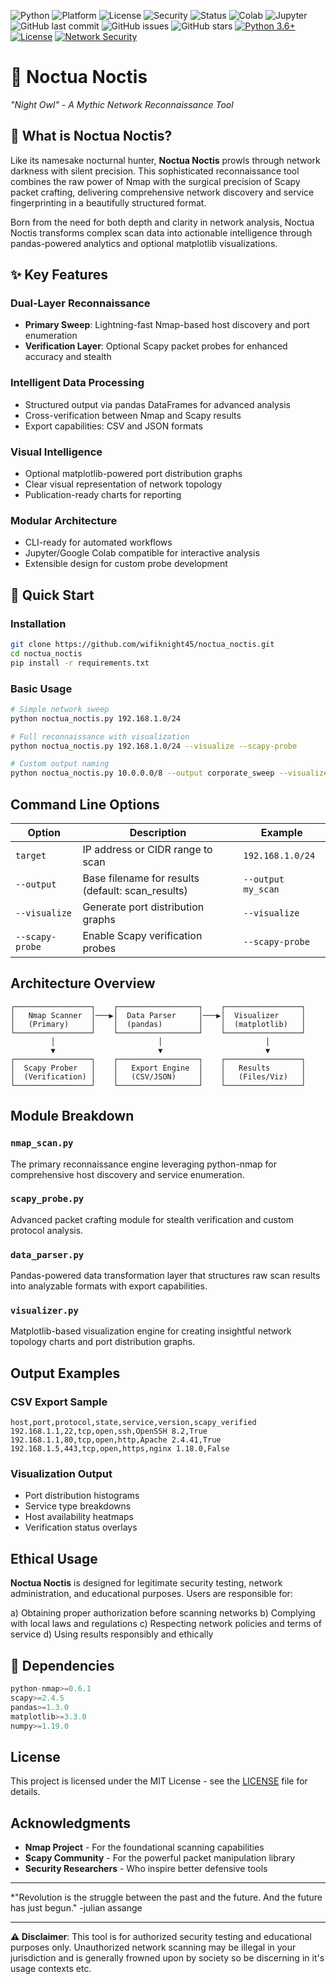 ![Python](https://img.shields.io/badge/Python-3.10%2B-blue?logo=python&logoColor=white)
![Platform](https://img.shields.io/badge/Platform-Linux%20%7C%20macOS%20%7C%20Windows-lightgrey?logo=linux&logoColor=white)
![License](https://img.shields.io/badge/License-MIT-green)
![Security](https://img.shields.io/badge/Security-Nmap%20%7C%20Scapy%20%7C%20Pandas-critical?logo=hackaday)
![Status](https://img.shields.io/badge/Status-Active-success)
![Colab](https://img.shields.io/badge/Run%20in-Google%20Colab-orange?logo=googlecolab&logoColor=white)
![Jupyter](https://img.shields.io/badge/Notebook-Jupyter-orange?logo=jupyter&logoColor=white)
![GitHub last commit](https://img.shields.io/github/last-commit/wifiknight45/noctua_noctis)
![GitHub issues](https://img.shields.io/github/issues/wifiknight45/noctua_noctis)
![GitHub stars](https://img.shields.io/github/stars/wifiknight45/noctua_noctis?style=social)
[![Python 3.6+](https://img.shields.io/badge/python-3.6+-blue.svg)](https://www.python.org/downloads/)
[![License](https://img.shields.io/badge/license-MIT-green.svg)](LICENSE)
[![Network Security](https://img.shields.io/badge/category-network%20security-red.svg)]()

# 🦉 Noctua Noctis
*"Night Owl" - A Mythic Network Reconnaissance Tool*


## 🌙 What is Noctua Noctis?

Like its namesake nocturnal hunter, **Noctua Noctis** prowls through network darkness with silent precision. This sophisticated reconnaissance tool combines the raw power of Nmap with the surgical precision of Scapy packet crafting, delivering comprehensive network discovery and service fingerprinting in a beautifully structured format.

Born from the need for both depth and clarity in network analysis, Noctua Noctis transforms complex scan data into actionable intelligence through pandas-powered analytics and optional matplotlib visualizations.

## ✨ Key Features

###  **Dual-Layer Reconnaissance**
- **Primary Sweep**: Lightning-fast Nmap-based host discovery and port enumeration
- **Verification Layer**: Optional Scapy packet probes for enhanced accuracy and stealth

###  **Intelligent Data Processing**
- Structured output via pandas DataFrames for advanced analysis
- Cross-verification between Nmap and Scapy results
- Export capabilities: CSV and JSON formats

###  **Visual Intelligence**
- Optional matplotlib-powered port distribution graphs
- Clear visual representation of network topology
- Publication-ready charts for reporting

###  **Modular Architecture**
- CLI-ready for automated workflows
- Jupyter/Google Colab compatible for interactive analysis
- Extensible design for custom probe development

## 🚀 Quick Start

### Installation
```bash
git clone https://github.com/wifiknight45/noctua_noctis.git
cd noctua_noctis
pip install -r requirements.txt
```

### Basic Usage
```bash
# Simple network sweep
python noctua_noctis.py 192.168.1.0/24

# Full reconnaissance with visualization
python noctua_noctis.py 192.168.1.0/24 --visualize --scapy-probe

# Custom output naming
python noctua_noctis.py 10.0.0.0/8 --output corporate_sweep --visualize
```

##  Command Line Options

| Option | Description | Example |
|--------|-------------|---------|
| `target` | IP address or CIDR range to scan | `192.168.1.0/24` |
| `--output` | Base filename for results (default: scan_results) | `--output my_scan` |
| `--visualize` | Generate port distribution graphs | `--visualize` |
| `--scapy-probe` | Enable Scapy verification probes | `--scapy-probe` |

##  Architecture Overview

```
┌─────────────────┐    ┌──────────────────┐    ┌─────────────────┐
│   Nmap Scanner  │───▶│  Data Parser     │───▶│  Visualizer     │
│   (Primary)     │    │  (pandas)        │    │  (matplotlib)   │
└─────────────────┘    └──────────────────┘    └─────────────────┘
         │                       │                       │
         ▼                       ▼                       ▼
┌─────────────────┐    ┌──────────────────┐    ┌─────────────────┐
│  Scapy Prober   │    │   Export Engine  │    │   Results       │
│  (Verification) │    │   (CSV/JSON)     │    │   (Files/Viz)   │
└─────────────────┘    └──────────────────┘    └─────────────────┘
```

##  Module Breakdown

### `nmap_scan.py`
The primary reconnaissance engine leveraging python-nmap for comprehensive host discovery and service enumeration.

### `scapy_probe.py`
Advanced packet crafting module for stealth verification and custom protocol analysis.

### `data_parser.py`
Pandas-powered data transformation layer that structures raw scan results into analyzable formats with export capabilities.

### `visualizer.py`
Matplotlib-based visualization engine for creating insightful network topology charts and port distribution graphs.

##  Output Examples

### CSV Export Sample
```csv
host,port,protocol,state,service,version,scapy_verified
192.168.1.1,22,tcp,open,ssh,OpenSSH 8.2,True
192.168.1.1,80,tcp,open,http,Apache 2.4.41,True
192.168.1.5,443,tcp,open,https,nginx 1.18.0,False
```

### Visualization Output
- Port distribution histograms
- Service type breakdowns
- Host availability heatmaps
- Verification status overlays

##  Ethical Usage

**Noctua Noctis** is designed for legitimate security testing, network administration, and educational purposes. Users are responsible for:

a) Obtaining proper authorization before scanning networks
b) Complying with local laws and regulations
c) Respecting network policies and terms of service
d) Using results responsibly and ethically

## 🔧 Dependencies

```python
python-nmap>=0.6.1
scapy>=2.4.5
pandas>=1.3.0
matplotlib>=3.3.0
numpy>=1.19.0
```

##  License

This project is licensed under the MIT License - see the [LICENSE](LICENSE) file for details.

##  Acknowledgments

- **Nmap Project** - For the foundational scanning capabilities
- **Scapy Community** - For the powerful packet manipulation library
- **Security Researchers** - Who inspire better defensive tools

---

*"Revolution is the struggle between the past and the future. And the future has just begun."
         -julian assange

---

**⚠️ Disclaimer**: This tool is for authorized security testing and educational purposes only. Unauthorized network scanning may be illegal in your jurisdiction and is generally frowned upon by society so be discerning in it's usage contexts etc.
